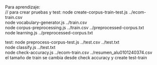 Para aprendizaje:  
// para crear pruebas y test: node create-corpus-train-test.js ../ecom-train.csv  
node vocabulary-generator.js ../train.csv  
node corpus-preprocessing.js ../train.csv ../preprocessed-corpus.txt  
node learning.js ../preprocessed-corpus.txt  

test: 
node preprocess-corpus-test.js ../test.csv ../test.txt  
node classify.js ../test.txt  
node check-accuracy.js ../ecom-train.csv ../resumen_alu0101240374.csv   
el tamaño de train se cambia desde check accuracy y create test-train  